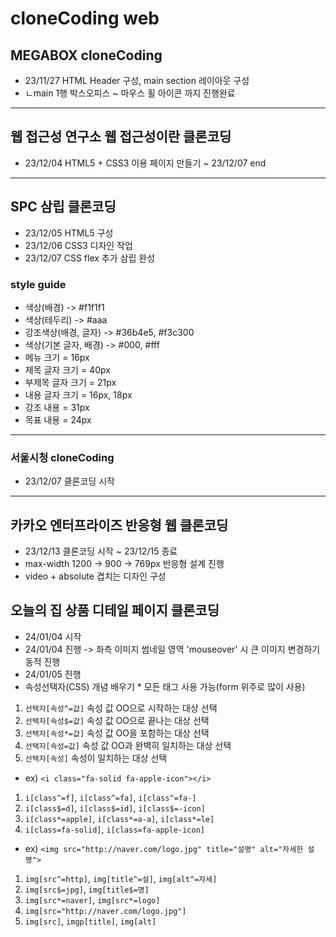 # cloneCoding web
## MEGABOX cloneCoding
* 23/11/27 HTML Header 구성, main section 레이아웃 구성
* ㄴmain 1행 박스오피스 ~ 마우스 휠 아이콘 까지 진행완료
----
## 웹 접근성 연구소 웹 접근성이란 클론코딩
* 23/12/04 HTML5 + CSS3 이용 페이지 만들기 ~ 23/12/07 end
----
## SPC 삼립 클론코딩
* 23/12/05 HTML5 구성
* 23/12/06 CSS3 디자인 작업
* 23/12/07 CSS flex 추가 삼립 완성
### style guide
* 색상(배경) -> #f1f1f1
* 색상(테두리) -> #aaa
* 강조색상(배경, 글자) -> #36b4e5, #f3c300
* 색상(기본 글자, 배경) -> #000, #fff
* 메뉴 크기 = 16px
* 제목 글자 크기 = 40px
* 부제목 글자 크기 = 21px
* 내용 글자 크기 = 16px, 18px
* 강조 내용 = 31px
* 목표 내용 = 24px
----
### 서울시청 cloneCoding
* 23/12/07 클론코딩 시작
----
## 카카오 엔터프라이즈 반응형 웹 클론코딩
* 23/12/13 클론코딩 시작 ~ 23/12/15 종료
* max-width 1200 -> 900 -> 769px 반응형 설계 진행
* video + absolute 겹치는 디자인 구성
## 오늘의 집 상품 디테일 페이지 클론코딩
* 24/01/04 시작
* 24/01/04 진행 -> 좌측 이미지 썸네일 영역 'mouseover' 시 큰 이미지 변경하기 동적 진행
* 24/01/05 진행
* 속성선택자(CSS) 개념 배우기 * 모든 태그 사용 가능(form 위주로 많이 사용)
1. `선택자[속성^=값]` 속성 값 OO으로 시작하는 대상 선택
2. `선택자[속성$=값]` 속성 값 OO으로 끝나는 대상 선택
3. `선택자[속성*=값]` 속성 값 OO을 포함하는 대상 선택
4. `선택자[속성=값]` 속성 값 OO과 완벽히 일치하는 대상 선택
5. `선택자[속성]` 속성이 일치하는 대상 선택
* ex) `<i class="fa-solid fa-apple-icon"></i>`
1. `i[class^=f]`, `i[class^=fa]`, `i[class^=fa-]`
2. `i[class$=d]`, `i[class$=id]`, `i[class$=-icon]`
3. `i[class*=apple]`, `i[class*=a-a]`, `i[class*=le]`
4. `i[class=fa-solid]`, `i[class=fa-apple-icon]`
* ex) `<img src="http://naver.com/logo.jpg" title="설명" alt="자세한 설명">`
1. `img[src^=http]`, `img[title^=설]`, `img[alt^=자세]`
2. `img[src$=jpg]`, `img[title$=명]`
3. `img[src*=naver]`, `img[src*=logo]`
4. `img[src="http://naver.com/logo.jpg"]`
5. `img[src]`, `imgp[title]`, `img[alt]`